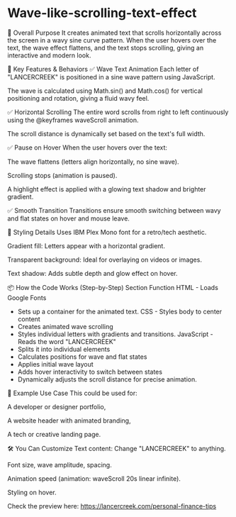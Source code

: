 # Wave-like-scrolling-text-effect

🔷 Overall Purpose
It creates animated text that scrolls horizontally across the screen in a wavy sine curve pattern. When the user hovers over the text, the wave effect flattens, and the text stops scrolling, giving an interactive and modern look.

🧠 Key Features & Behaviors
✅ Wave Text Animation
Each letter of "LANCERCREEK" is positioned in a sine wave pattern using JavaScript.

The wave is calculated using Math.sin() and Math.cos() for vertical positioning and rotation, giving a fluid wavy feel.

✅ Horizontal Scrolling
The entire word scrolls from right to left continuously using the @keyframes waveScroll animation.

The scroll distance is dynamically set based on the text's full width.

✅ Pause on Hover
When the user hovers over the text:

The wave flattens (letters align horizontally, no sine wave).

Scrolling stops (animation is paused).

A highlight effect is applied with a glowing text shadow and brighter gradient.

✅ Smooth Transition
Transitions ensure smooth switching between wavy and flat states on hover and mouse leave.

🎨 Styling Details
Uses IBM Plex Mono font for a retro/tech aesthetic.

Gradient fill: Letters appear with a horizontal gradient.

Transparent background: Ideal for overlaying on videos or images.

Text shadow: Adds subtle depth and glow effect on hover.

📦 How the Code Works (Step-by-Step)
Section	Function
HTML	- Loads Google Fonts
- Sets up a container for the animated text.
CSS	- Styles body to center content
- Creates animated wave scrolling
- Styles individual letters with gradients and transitions.
JavaScript	- Reads the word "LANCERCREEK"
- Splits it into individual <span> elements
- Calculates positions for wave and flat states
- Applies initial wave layout
- Adds hover interactivity to switch between states
- Dynamically adjusts the scroll distance for precise animation.

🧪 Example Use Case
This could be used for:

A developer or designer portfolio,

A website header with animated branding,

A tech or creative landing page.

🛠️ You Can Customize
Text content: Change "LANCERCREEK" to anything.

Font size, wave amplitude, spacing.

Animation speed (animation: waveScroll 20s linear infinite).

Styling on hover.

Check the preview here: https://lancercreek.com/personal-finance-tips

